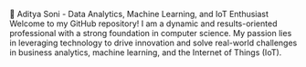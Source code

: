 🚀 Aditya Soni - Data Analytics, Machine Learning, and IoT Enthusiast
Welcome to my GitHub repository! I am a dynamic and results-oriented professional with a strong foundation in computer science. My passion lies in leveraging technology to drive innovation and solve real-world challenges in business analytics, machine learning, and the Internet of Things (IoT).
